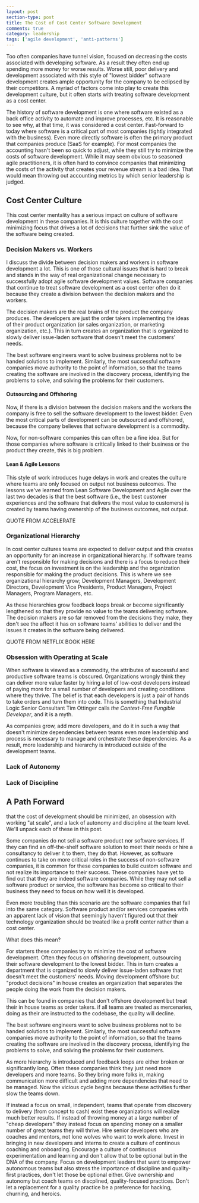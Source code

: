 ```yaml
---
layout: post
section-type: post
title: The Cost of Cost Center Software Development
comments: true
category: leadership
tags: ['agile development', 'anti-patterns']
---
```


Too often companies have tunnel vision, focused on decreasing the costs associated with developing software. As a result they often end up spending more money for worse results. Worse still, poor delivery and development associated with this style of "lowest bidder" software development creates ample opportunity for the company to be eclipsed by their competitors. A myriad of factors come into play to create this development culture, but it often starts with treating software development as a cost center. 

The history of software development is one where software existed as a back office activity to automate and improve processes, etc. It is reasonable to see why, at that time, it was considered a cost center. Fast-forward to today where software is a critical part of most companies (tightly integrated with the business). Even more directly software is often the primary product that companies produce (SaaS for example). For most companies the accounting hasn't been so quick to adjust, while they still try to minimize the costs of software development. While it may seem obvious to seasoned agile practitioners, it is often hard to convince companies that minimizing the costs of the activity that creates your revenue stream is a bad idea. That would mean throwing out accounting metrics by which senior leadership is judged. 

## Cost Center Culture

This cost center mentality has a serious impact on culture of software development in these companies. It is this culture together with the cost minimizing focus that drives a lot of decisions that further sink the value of the software being created.  

### Decision Makers vs. Workers
I discuss the divide between decision makers and workers in software development a lot. This is one of those cultural issues that is hard to break and stands in the way of real organizational change necessary to successfully adopt agile software development values. Software companies that continue to treat software development as a cost center often do it because they create a division between the decision makers and the workers. 

The decision makers are the real brains of the product the company produces. The developers are just the order takers implementing the ideas of their product organization (or sales organization, or marketing organization, etc.). This in turn creates an organization that is organized to slowly deliver issue-laden software that doesn't meet the customers' needs. 

The best software engineers want to solve business problems not to be handed solutions to implement. Similarly, the most successful software companies move authority to the point of information, so that the teams creating the software are involved in the discovery process, identifying the problems to solve, and solving the problems for their customers.

#### Outsourcing and Offshoring
Now, if there is a division between the decision makers and the workers the company is free to sell the software development to the lowest bidder. Even the most critical parts of development can be outsourced and offshored, because the company believes that software development is a commodity. 

Now, for non-software companies this can often be a fine idea. But for those companies where software is critically linked to their business or the product they create, this is big problem. 

#### Lean & Agile Lessons
This style of work introduces huge delays in work and creates the culture where teams are only focused on output not business outcomes. The lessons we've learned from Lean Software Development and Agile over the last two decades is that the best software (i.e., the best customer experiences and the software that delivers the most value to customers) is created by teams having ownership of the business outcomes, not output. 

QUOTE FROM ACCELERATE

### Organizational Hierarchy
In cost center cultures teams are expected to deliver output and this creates an opportunity for an increase in organizational hierarchy. If software teams aren't responsible for making decisions and there is a focus to reduce their cost, the focus on investment is on the leadership and the organization responsible for making the product decisions. This is where we see organizational hierarchy grow; Development Managers, Development Directors, Development Vice Presidents, Product Managers, Project Managers, Program Managers, etc.  

As these hierarchies grow feedback loops break or become significantly lengthened so that they provide no value to the teams delivering software. The decision makers are so far removed from the decisions they make, they don't see the affect it has on software teams' abilities to deliver and the issues it creates in the software being delivered. 

QUOTE FROM NETFLIX BOOK HERE

### Obsession with Operating at Scale
When software is viewed as a commodity, the attributes of successful and productive software teams is obscured. Organizations wrongly think they can deliver more value faster by hiring a lot of low-cost developers instead of paying more for a small number of developers and creating conditions where they thrive. The belief is that each developers is just a pair of hands to take orders and turn them into code. This is something that Industrial Logic Senior Consultant Tim Ottinger calls _the Context-Free Fungible Developer_, and it is a myth. 

As companies grow, add more developers, and do it in such a way that doesn't minimize dependencies between teams even more leadership and process is necessary to manage and orchestrate these dependencies. As a result, more leadership and hierarchy is introduced outside of the development teams.

### Lack of Autonomy

### Lack of Discipline

## A Path Forward


that the cost of development should be minimized, an obsession with working "at scale", and a lack of autonomy and discipline at the team level. We'll unpack each of these in this post.

Some companies do not sell a software product nor software services. If they can find an off-the-shelf software solution to meet their needs or hire a consultancy to deliver it to them, they do that. However, as software continues to take on more critical roles in the success of non-software companies, it is common for these companies to build custom software and not realize its importance to their success. These companies have yet to find out that they are indeed software companies. While they may not sell a software product or service, the software has become so critical to their business they need to focus on how well it is developed.

Even more troubling than this scenario are the software companies that fall into the same category. Software product and/or services companies with an apparent lack of vision that seemingly haven't figured out that their technology organization should be treated like a profit center rather than a cost center.

What does this mean?

For starters these companies try to minimize the cost of software development. Often they focus on offshoring development, outsourcing their software development to the lowest bidder. This in turn creates a department that is organized to slowly deliver issue-laden software that doesn't meet the customers' needs. Moving development offshore but "product decisions" in house creates an organization that separates the people doing the work from the decision makers.

This can be found in companies that don't offshore development but treat their in house teams as order takers. if all teams are treated as mercenaries, doing as their are instructed to the codebase, the quality will decline.

The best software engineers want to solve business problems not to be handed solutions to implement. Similarly, the most successful software companies move authority to the point of information, so that the teams creating the software are involved in the discovery process, identifying the problems to solve, and solving the problems for their customers.

As more hierarchy is introduced and feedback loops are either broken or significantly long. Often these companies think they just need more developers and more teams. So they bring more folks in, making communication more difficult and adding more dependencies that need to be managed. Now the vicious cycle begins because these activities further slow the teams down.

If instead a focus on small, independent, teams that operate from discovery to delivery (from concept to cash) exist these organizations will realize much better results. If instead of throwing money at a large number of "cheap developers" they instead focus on spending money on a smaller number of great teams they will thrive. Hire senior developers who are coaches and mentors, not lone wolves who want to work alone. Invest in bringing in new developers and interns to create a culture of continous coaching and onboarding. Encourage a culture of continuous experimentation and learning and don't allow that to be optional but in the DNA of the company. Focus on development leaders that want to empower autonomous teams but also stress the importance of discipline and quality-first practices, don't let those be optional either. Give ownership and autonomy but coach teams on discplined, quality-focused practices. Don't let a replacement for a quality practice be a preference for hacking, churning, and heroics.